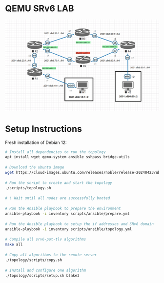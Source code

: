 # QEMU SRv6 LAB

<div align="center"><img src="./qemu-virtual-srv6.png" /></div>

# Setup Instructions

Fresh installation of Debian 12:

```bash
# Install all dependencies to run the topology
apt install wget qemu-system ansible sshpass bridge-utils

# Download the ubuntu image
wget https://cloud-images.ubuntu.com/releases/noble/release-20240423/ubuntu-24.04-server-cloudimg-amd64.img -O base.img

# Run the script to create and start the topology
./scripts/topology.sh

# ! Wait until all nodes are successfully booted

# Run the Ansible playbook to prepare the environment
ansible-playbook -i inventory scripts/ansible/prepare.yml

# Run the Ansible playbook to setup the if addresses and SRv6 domain
ansible-playbook -i inventory scripts/ansible/topology.yml

# Compile all srv6-pot-tlv algorithms
make all

# Copy all algorithms to the remote server
./topology/scripts/copy.sh

# Install and configure one algorithm
./topology/scripts/setup.sh blake3
```
